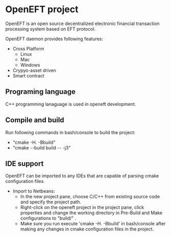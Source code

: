 # OpenEFT project

OpenEFT is an open source decentralized electronic financial transaction processing system based on 
EFT protocol.

OpenEFT daemon provides following features:
 * Cross Platform
    - Linux
    - Mac
    - Windows
 * Crypyo-asset driven
 * Smart contract

## Programing language
C++ programming lanaguage is used in openeft development.

## Compile and build
Run following commands in bash/console to build the project:
  * "cmake -H. -Bbuild"
  * "cmake --build build -- -j3"

## IDE support
OpenEFT can be imported to any IDEs that are capable of parsing cmake configuration files.
 * Import to Netbeans:
    - In the new project pane, choose C/C++ from existing source code and specify the project path.
    - Right-click on the openeft project in the project pane, click properties and change the working
        directory in Pre-Build and Make configurations to "build/" .
    - Make sure you run execute 'cmake -H. -Bbuild' in bash/console after making any changes in 
        cmake configuration files in the project.
